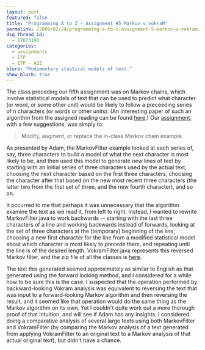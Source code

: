 ```yaml
---
layout: post
featured: false
title: "Programming A to Z - Assignment #5 Markov v vokraM"
permalink: /2009/02/24/programming-a-to-z-assignment-5-markov-v-vokram/
dsq_thread_id:
  - 17673190
categories:
  - assignments
  - ITP
  - ITP - A2Z
blurb: "Rudimentary stastical models of text."
show_blurb: true
---
```

The class preceding our fifth assignment was on Markov chains, which involve statistical models of text that can be used to predict what character (or word, or some other unit) would be likely to follow a preceeding series of n characters (or words or other units). (An interesting paper of such an algorithm from the assigned reading can be found [here][1].) Our [assignment][2], with a few suggestions, was simply to:

> Modify, augment, or replace the in-class Markov chain example.

As presented by Adam, the MarkovFilter example looked at each series of, say, three characters to build a model of what the next character is most likely to be, and then used this model to generate *new* lines of text by starting with an initial series of three characters used by the actual text, choosing the next character based on the first three characters, choosing the character after that based on the new most recent three characters (the latter two from the first set of three, and the new fourth character), and so on.

It occurred to me that perhaps it was unnecessary that the algorithm examine the text as we read it, from left to right. Instead, I wanted to rewrite MarkovFilter.java to work backwards -- starting with the last three characters of a line and working backwards instead of forwards, looking at the set of three characters at the (temporary) beginning of the line, choosing a new first character for the line from a modified statistical model about which character is most likely to *precede* them, and repeating until the line is of the desired length. VokramFilter.java represents this reversed Markov filter, and the zip file of all the classes is [here][3].

The text this generated seemed approximately as similar to English as that generated using the forward looking method, and I considered for a while how to be sure this is the case. I suspected that the operation performed by backward-looking Vokram analysis was equivalent to reversing the text that was input to a forward-looking Markov algorithm and then reversing the result, and it seemed like that operation would do the same thing as the Markov algorithm on its own. Yet I couldn't quite work out a more thorough proof of that intuition, and will see if Adam has any insights. I considered doing a comparative analysis of several large texts using both MarkovFilter and VokramFilter (by comparing the Markov analysis of a text generated from applying VokramFilter to an original text to a Markov analysis of that actual original text), but didn't have a chance.

 [1]: http://itp.nyu.edu/~ap1607/a2z/pdf/travesty.pdf
 [2]: http://www.decontextualize.com/teaching/a2z/a-markov-distinction/
 [3]: /projects/spring09/a2z/assignment5/assignment5.zip
